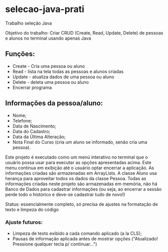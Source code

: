 # selecao-java-prati
Trabalho seleção Java

Objetivo do trabalho:  Criar CRUD (Create, Read, Update, Delete) de pessoas e alunos no terminal usando apenas Java

## Funções:

- Create  - Cria uma pessoa ou aluno
- Read    - lista na tela todas as pessoas e alunos criadas
- Update  - atualiza dados de uma pessoa ou aluno
- Delete  - deleta uma pessoa ou aluno
- Encerrar programa
  
## Informações da pessoa/aluno:

- Nome;
- Telefone;
- Data de Nascimento;
- Data do Cadastro;
- Data da Última Alteração;
- Nota Final do Curso (cria um aluno se informado, senão cria uma pessoa).
  
Este projeto é executado como um menú interativo no terminal que o usuário possa usar para executar as opções apresentadas acima. Este menu continua em exibição até o usuário optar encerrar a aplicação.
As informações criadas são armazenadas em ArrayLists.
A classe Aluno usa herança para aproveitar todos os dados da classe Pessoa.
Todas as informações criadas neste projeto são armazenadas em memória, não há Banco de Dados para cadastrar informações (ou seja, ao encerrar a sessão perde todo o histórico e deve-se cadastrar tudo de novo!)

Status: essencialmente completo, só precisa de ajustes na formatação de texto e limpeza do código

### Ajuste futuros: 

- Limpeza de texto exibido a cada comando aplicado (a la CLS);
- Pausas de informação aplicada antes de mostrar opções ("Atualizado! Pressione qualquer tecla p/ continuar...") 
